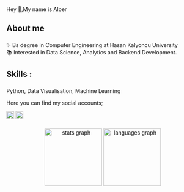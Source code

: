 ###

<p align="left">Hey 👋,My name is Alper</p>

###

<h2 align="left">About me</h2>

###

<p align="left">✨ Bs degree in Computer Engineering at Hasan Kalyoncu University <br>📚  Interested in Data Science, Analytics and Backend Development.</p>

###

<h2 align="left">Skills :</h2>

###

<div align="left">
  <p align="left"> Python, Data Visualisation, Machine Learning </p>
</div>
<div align="left">
  <p align="left"> Here you can find my social accounts; </p>
</div>
<div align="left">
  <a href="https://www.linkedin.com/in/alper-tekinn"><img src="https://cdn.jsdelivr.net/npm/simple-icons@3.0.1/icons/linkedin.svg" height='20'></a>
  <a href="https://www.kaggle.com/alpertekiin"><img src="https://cdn.jsdelivr.net/npm/simple-icons@3.13.0/icons/kaggle.svg" height='20'></a>
  
</div>

###

<div align="center">
  <img src="https://github-readme-stats.vercel.app/api?username=alpertknn&hide_title=false&hide_rank=false&show_icons=true&include_all_commits=true&count_private=true&disable_animations=false&theme=dracula&locale=en&hide_border=false&order=1" height="150" alt="stats graph"  />
  <img src="https://github-readme-stats.vercel.app/api/top-langs?username=alpertknn&locale=en&hide_title=false&layout=compact&card_width=320&langs_count=5&theme=dracula&hide_border=false&order=2" height="150" alt="languages graph"  />
</div>

###
